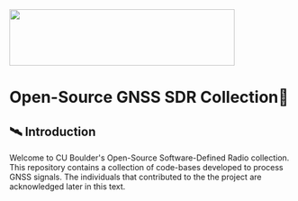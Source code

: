 <img src="https://www.colorado.edu/brand/sites/default/files/styles/medium/public/page/boulder-one-line-reverse.png?itok=jWuueUXe" width="400" height="100">

# Open-Source GNSS SDR Collection:satellite:

## 🛰️ Introduction
Welcome to CU Boulder's Open-Source Software-Defined Radio collection. This repository contains a collection of code-bases developed to process GNSS signals. The individuals that contributed to the the project are acknowledged later in this text. 
